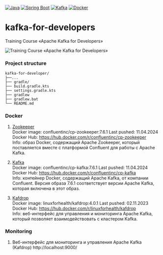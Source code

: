 [![Java](https://img.shields.io/badge/Java-E43222??style=for-the-badge&logo=openjdk&logoColor=FFFFFF)](https://www.java.com/)
[![Spring Boot](https://img.shields.io/badge/Spring_Boot-FFFFFF??style=for-the-badge&logo=Spring)](https://spring.io/projects/spring-boot/)
[![Kafka](https://img.shields.io/badge/Kafka-000000??style=for-the-badge&logo=apachekafka)](https://kafka.apache.org/)
[![Docker](https://img.shields.io/badge/Docker-0E2B62??style=for-the-badge&logo=Docker&logoColor=FFFFFF)](https://www.docker.com/)
# kafka-for-developers
Training Course «Apache Kafka for Developers»
  
  
<img src="https://i.postimg.cc/3xsw3Jdh/kafka-cover.png" alt="Training Course «Apache Kafka for Developers»" />
  
  
### Project structure
```
kafka-for-developer/
├──...
├── gradle/
├── build.gradle.kts
├── settings.gradle.kts
├── gradlew
├── gradlew.bat
└── README.md
```
  
  
### Docker

1. [Zookeeper](https://zookeeper.apache.org/)  
   Docker image: confluentinc/cp-zookeeper:7.6.1
   Last pushed: 11.04.2024 
   Docker Hub: https://hub.docker.com/r/confluentinc/cp-zookeeper  
   Info: образ Docker, содержащий Apache Zookeeper, который поставляется вместе с платформой Confluent для работы с Apache Kafka.
   
  
2. [Kafka](https://kafka.apache.org/)  
   Docker image: confluentinc/cp-kafka:7.6.1
   Last pushed: 11.04.2024
   Docker Hub: https://hub.docker.com/r/confluentinc/cp-kafka  
   Info: контейнер Docker, содержащий Apache Kafka, от компании Confluent. Версия образа 7.6.1 соответствует версии
   Apache Kafka, которая включена в этот образ.
  
  
3. [Kafdrop](https://github.com/obsidiandynamics/kafdrop)  
   Docker image: linuxforhealth/kafdrop:4.0.1
   Last pushed: 02.11.2023
   Docker Hub: https://hub.docker.com/r/linuxforhealth/kafdrop  
   Info: веб-интерфейс для управления и мониторинга Apache Kafka, который позволяет взаимодействовать с кластером Kafka.
  
   
### Monitoring
  
  
1. Веб-интерфейс для мониторинга и управления Apache Kafka (Kafdrop) http://localhost:9000/
  
  

